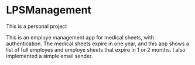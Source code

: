# LPSManagement

This is a personal project

This is an employe management app for medical sheets, with authentication.
The medical sheets expire in one year, and this app shows a list of full employes and employe sheets that expire in 1 or 2 months.
I also implemented a simple email sender.

